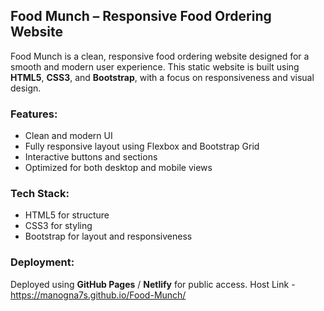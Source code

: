 ## Food Munch – Responsive Food Ordering Website

Food Munch is a clean, responsive food ordering website designed for a smooth and modern user experience. This static website is built using **HTML5**, **CSS3**, and **Bootstrap**, with a focus on responsiveness and visual design.

### Features:
- Clean and modern UI
- Fully responsive layout using Flexbox and Bootstrap Grid
- Interactive buttons and sections
- Optimized for both desktop and mobile views

### Tech Stack:
- HTML5 for structure
- CSS3 for styling
- Bootstrap for layout and responsiveness

### Deployment:
Deployed using **GitHub Pages** / **Netlify** for public access.
Host Link - https://manogna7s.github.io/Food-Munch/

